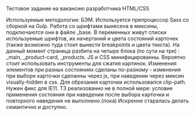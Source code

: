 Тестовое задание на вакансию разработчика HTML/CSS

Используемые методологии: БЭМ. Используется препроцессор Sass со сборкой на Gulp.
Работа со шрифтами вынесена в миксины, подключаются они в файле _base. В переменных живут списки используемые шрифтов, их начертаний и цвета состояний карточек (также возможно туда стоит вынести breakpoints и цвета текста).
На данный момент страница разбита на четыре блока (по сути на три) : _main, _product-card, _products.
JS и CSS минифицированны. Вероятно стоит использовать инструменты для сжатия картинок.
Изменения элементов при разных состояниях сделаны по-разному - изменения при выборе карточки сделанны через js, при наведении через миксин visually-hidden в css.
Для обрезания карточки использовался clip-path. Нужен фикс для IE11.
ТЗ реализованно не в полной мере: условие применения состояния при наведении после выбора карточки и повторного наведения не выполнено.(пока)
Искренне старалась делать семантично и доступно.